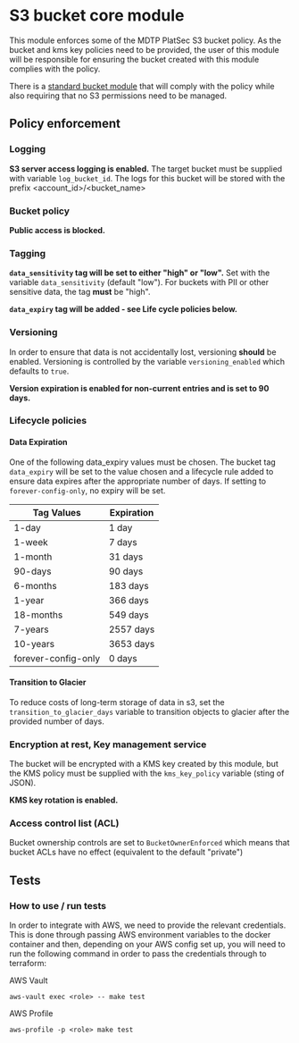 # S3 bucket core module

This module enforces some of the MDTP PlatSec S3 bucket policy. As the bucket and kms key policies need to be provided,
the user of this module will be responsible for ensuring the bucket created with this module complies with the policy.

There is a [standard bucket module](https://registry.terraform.io/modules/hmrc/s3-bucket-standard/aws/latest) that will
comply with the policy while also requiring that no S3 permissions need to be managed.

## Policy enforcement

### Logging

**S3 server access logging is enabled.** The target bucket must be supplied with variable `log_bucket_id`. The logs for
this bucket will be stored with the prefix <account_id>/<bucket_name>

### Bucket policy

**Public access is blocked.**

### Tagging

**`data_sensitivity` tag will be set to either "high" or "low".** Set with the variable `data_sensitivity` (default
"low"). For buckets with PII or other sensitive data, the tag **must** be "high".

**`data_expiry` tag will be added - see Life cycle policies below.**

### Versioning

In order to ensure that data is not accidentally lost, versioning **should** be enabled. Versioning is controlled by
the variable `versioning_enabled` which defaults to `true`.

**Version expiration is enabled for non-current entries and is set to 90 days.**

### Lifecycle policies

#### Data Expiration

One of the following data_expiry values must be chosen. The bucket tag `data_expiry` will be set to the value chosen
and a lifecycle rule added to ensure data expires after the appropriate number of days.  If setting to
`forever-config-only`, no expiry will be set.

| Tag Values          | Expiration |
|---------------------|------------|
| 1-day               | 1 day      |
| 1-week              | 7 days     |
| 1-month             | 31 days    |
| 90-days             | 90 days    |
| 6-months            | 183 days   |
| 1-year              | 366 days   |
| 18-months           | 549 days   |
| 7-years             | 2557 days  |
| 10-years            | 3653 days  |
| forever-config-only | 0 days     |

#### Transition to Glacier

To reduce costs of long-term storage of data in s3, set the `transition_to_glacier_days` variable to transition objects
to glacier after the provided number of days.

### Encryption at rest, Key management service

The bucket will be encrypted with a KMS key created by this module, but the KMS policy must be supplied with the
`kms_key_policy` variable (sting of JSON).

**KMS key rotation is enabled.**

### Access control list (ACL)

Bucket ownership controls are set to `BucketOwnerEnforced` which means that bucket ACLs have no effect (equivalent to
the default "private")

## Tests

### How to use / run tests

In order to integrate with AWS, we need to provide the relevant credentials.
This is done through passing AWS environment variables to the docker container and then, depending on your AWS config set up,
you will need to run the following command in order to pass the credentials through to terraform:

AWS Vault

``` aws-vault exec <role> -- make test ```

AWS Profile

``` aws-profile -p <role> make test ```
